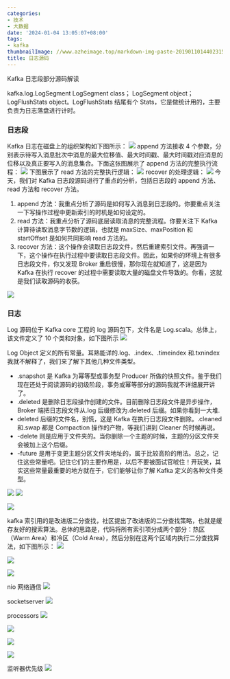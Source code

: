 ```yaml
---
categories:
- 技术
- 大数据
date: '2024-01-04 13:05:07+08:00'
tags:
- kafka
thumbnailImage: //www.azheimage.top/markdown-img-paste-2019011014402315.png
title: 日志源码
---
```


Kafka 日志段部分源码解读

<!--more-->

kafka.log.LogSegment
LogSegment class；
LogSegment object；
LogFlushStats object。LogFlushStats 结尾有个 Stats，它是做统计用的，主要负责为日志落盘进行计时。

### 日志段

Kafka 日志在磁盘上的组织架构如下图所示：
![](https://www.azheimage.top/markdown-img-paste-20200702120455344.png)
append 方法接收 4 个参数，分别表示待写入消息批次中消息的最大位移值、最大时间戳、最大时间戳对应消息的位移以及真正要写入的消息集合。下面这张图展示了 append 方法的完整执行流程：
![](https://www.azheimage.top/markdown-img-paste-20200702120559695.png)
下图展示了 read 方法的完整执行逻辑：
![](https://www.azheimage.top/markdown-img-paste-20200702120641514.png)
recover 的处理逻辑：
![](https://www.azheimage.top/markdown-img-paste-20200702120713299.png)
今天，我们对 Kafka 日志段源码进行了重点的分析，包括日志段的 append 方法、read 方法和 recover 方法。

1. append 方法：我重点分析了源码是如何写入消息到日志段的。你要重点关注一下写操作过程中更新索引的时机是如何设定的。
2. read 方法：我重点分析了源码底层读取消息的完整流程。你要关注下 Kafka 计算待读取消息字节数的逻辑，也就是 maxSize、maxPosition 和 startOffset 是如何共同影响 read 方法的。
3. recover 方法：这个操作会读取日志段文件，然后重建索引文件。再强调一下，这个操作在执行过程中要读取日志段文件。因此，如果你的环境上有很多日志段文件，你又发现 Broker 重启很慢，那你现在就知道了，这是因为 Kafka 在执行 recover 的过程中需要读取大量的磁盘文件导致的。你看，这就是我们读取源码的收获。

![](https://www.azheimage.top/markdown-img-paste-20200702120342810.png)

### 日志

Log 源码位于 Kafka core 工程的 log 源码包下，文件名是 Log.scala。总体上，该文件定义了 10 个类和对象，如下图所示
![](https://www.azheimage.top/markdown-img-paste-20200702173824894.png)

Log Object 定义的所有常量。耳熟能详的.log、.index、.timeindex 和.txnindex 我就不解释了，我们来了解下其他几种文件类型。

- .snapshot 是 Kafka 为幂等型或事务型 Producer 所做的快照文件。鉴于我们现在还处于阅读源码的初级阶段，事务或幂等部分的源码我就不详细展开讲了。
- .deleted 是删除日志段操作创建的文件。目前删除日志段文件是异步操作，Broker 端把日志段文件从.log 后缀修改为.deleted 后缀。如果你看到一大堆.
- deleted 后缀的文件名，别慌，这是 Kafka 在执行日志段文件删除。.cleaned 和.swap 都是 Compaction 操作的产物，等我们讲到 Cleaner 的时候再说。
- -delete 则是应用于文件夹的。当你删除一个主题的时候，主题的分区文件夹会被加上这个后缀。
- -future 是用于变更主题分区文件夹地址的，属于比较高阶的用法。总之，记住这些常量吧。记住它们的主要作用是，以后不要被面试官唬住！开玩笑，其实这些常量最重要的地方就在于，它们能够让你了解 Kafka 定义的各种文件类型。

![](https://www.azheimage.top/markdown-img-paste-20200713113759826.png)
![](https://www.azheimage.top/markdown-img-paste-20200713113819807.png)

![](https://www.azheimage.top/markdown-img-paste-20200713140006799.png)

kafka 索引用的是改进版二分查找，社区提出了改进版的二分查找策略，也就是缓存友好的搜索算法。总体的思路是，代码将所有索引项分成两个部分：热区（Warm Area）和冷区（Cold Area），然后分别在这两个区域内执行二分查找算法，如下图所示：
![](https://www.azheimage.top/markdown-img-paste-20200713144044314.png)

![](https://www.azheimage.top/markdown-img-paste-20200713150305286.png)

![](https://www.azheimage.top/markdown-img-paste-2020071316240269.png)

nio 网络通信
![](https://www.azheimage.top/markdown-img-paste-20200713163144464.png)

socketserver
![](https://www.azheimage.top/markdown-img-paste-20200713163527834.png)

processors
![](https://www.azheimage.top/markdown-img-paste-20200713164501721.png)

![](https://www.azheimage.top/markdown-img-paste-20200713164802536.png)

![](https://www.azheimage.top/markdown-img-paste-20200713165300245.png)

![](https://www.azheimage.top/markdown-img-paste-20200713170032374.png)

监听器优先级
![](https://www.azheimage.top/markdown-img-paste-20200713174326106.png)
